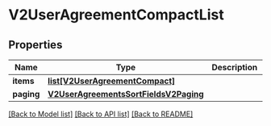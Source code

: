 # V2UserAgreementCompactList

## Properties
Name | Type | Description | Notes
------------ | ------------- | ------------- | -------------
**items** | [**list[V2UserAgreementCompact]**](V2UserAgreementCompact.md) |  | 
**paging** | [**V2UserAgreementsSortFieldsV2Paging**](V2UserAgreementsSortFieldsV2Paging.md) |  | 

[[Back to Model list]](../README.md#documentation-for-models) [[Back to API list]](../README.md#documentation-for-api-endpoints) [[Back to README]](../README.md)

